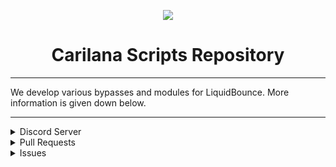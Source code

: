 <p align=center>
  <img src="https://i.ibb.co/s3NKdmd/test69696969699696969696254153159.png"/>
</p>
<h1 align=center>Carilana Scripts Repository</h1>


<hr>

We develop various bypasses and modules for LiquidBounce. More information is given down below.
<hr>

<details>
      <summary>Discord Server</summary>
  <p align=center>
    Link for our Discord: https://discord.io/carilana (redesky/carilanascripts)
  </p>
</details>

<details>
      <summary>Pull Requests</summary>
  <p align=center>
    If you would like to contribute, feel free to add anything and we will most likely accept it.
  </p>
</details>

<details>
      <summary>Issues</summary>
  <p align=center>
    Have any issues, errors or bugs? Add an issue and we will review it. In the meanwhile, you can join our Discord server (link given above).
  </p>
</details>

